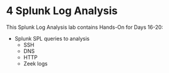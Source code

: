 # 4 Splunk Log Analysis
This Splunk Log Analysis lab contains Hands-On for Days 16-20:
- Splunk SPL queries to analysis
    - SSH
    - DNS
    - HTTP
    - Zeek logs

